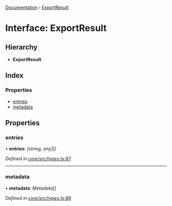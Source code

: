 [Documentation](../README.md) › [ExportResult](exportresult.md)

# Interface: ExportResult

## Hierarchy

* **ExportResult**

## Index

### Properties

* [entries](exportresult.md#entries)
* [metadata](exportresult.md#metadata)

## Properties

###  entries

• **entries**: *[string, any][]*

*Defined in [core/src/types.ts:87](https://github.com/badbatch/cachemap/blob/ca43a4d/packages/core/src/types.ts#L87)*

___

###  metadata

• **metadata**: *Metadata[]*

*Defined in [core/src/types.ts:88](https://github.com/badbatch/cachemap/blob/ca43a4d/packages/core/src/types.ts#L88)*
